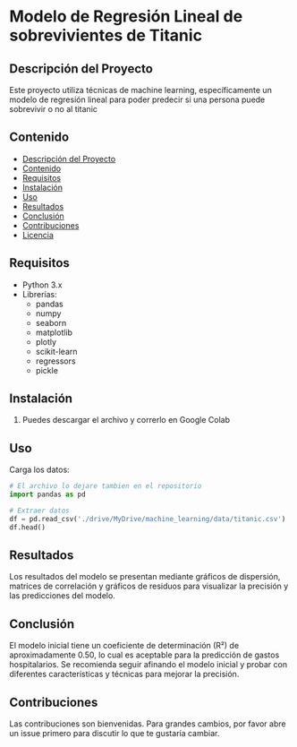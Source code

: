 # Modelo de Regresión Lineal de sobrevivientes de Titanic

## Descripción del Proyecto

Este proyecto utiliza técnicas de machine learning, específicamente un modelo de regresión lineal para poder predecir si una persona puede sobrevivir o no al titanic

## Contenido

- [Descripción del Proyecto](#descripción-del-proyecto)
- [Contenido](#contenido)
- [Requisitos](#requisitos)
- [Instalación](#instalación)
- [Uso](#uso)
- [Resultados](#resultados)
- [Conclusión](#conclusión)
- [Contribuciones](#contribuciones)
- [Licencia](#licencia)

## Requisitos

- Python 3.x
- Librerías:
  - pandas
  - numpy
  - seaborn
  - matplotlib
  - plotly
  - scikit-learn
  - regressors
  - pickle

## Instalación

1. Puedes descargar el archivo y correrlo en Google Colab

## Uso
Carga los datos:

```python
# El archivo lo dejare tambien en el repositorio
import pandas as pd

# Extraer datos
df = pd.read_csv('./drive/MyDrive/machine_learning/data/titanic.csv')
df.head()
```

## Resultados
Los resultados del modelo se presentan mediante gráficos de dispersión, matrices de correlación y gráficos de residuos para visualizar la precisión y las predicciones del modelo.

## Conclusión
El modelo inicial tiene un coeficiente de determinación (R²) de aproximadamente 0.50, lo cual es aceptable para la predicción de gastos hospitalarios. Se recomienda seguir afinando el modelo inicial y probar con diferentes características y técnicas para mejorar la precisión.

## Contribuciones
Las contribuciones son bienvenidas. Para grandes cambios, por favor abre un issue primero para discutir lo que te gustaría cambiar.

